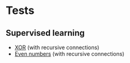# Tests

## Supervised learning
- [XOR](XOR) (with recursive connections)
- [Even numbers](EvenNumbers) (with recursive connections)
